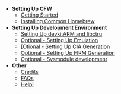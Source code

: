 - **Setting Up CFW**
  - [Getting Started](/Getting-Started)
  - [Installing Common Homebrew](/homebrew)
- **Setting Up Development Environment**
  - [Setting Up devkitARM and libctru](/devkitARM)
  - [Optional - Setting Up Emulation](/Emulation)
  - [O[tional - Setting Up CIA Generation](/CIA)
  - [Optional - Setting Up FIRM Generation](/firm)
  - [Optional - Sysmodule development](/sysmodule)
- **Other**
  - [Credits](/Credits)
  - [FAQs](/FAQ)
  - [Help!](https://discord.gg/)
